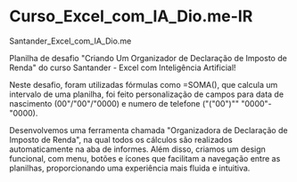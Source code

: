 # Curso_Excel_com_IA_Dio.me-IR
Santander_Excel_com_IA_Dio.me

Planilha de desafio "Criando Um Organizador de Declaração de Imposto de Renda" do curso Santander - Excel com Inteligência Artificial!

Neste desafio, foram utilizadas fórmulas como =SOMA(), que calcula um intervalo de uma planilha, foi feito personalização de campos para data de nascimento (00"/"00"/"0000) e numero de telefone ("("00")"" "0000"-"0000).

Desenvolvemos uma ferramenta chamada "Organizadora de Declaração de Imposto de Renda", na qual todos os cálculos são realizados automaticamente na aba de informes. Além disso, criamos um design funcional, com menu, botões e ícones que facilitam a navegação entre as planilhas, proporcionando uma experiência mais fluida e intuitiva.

